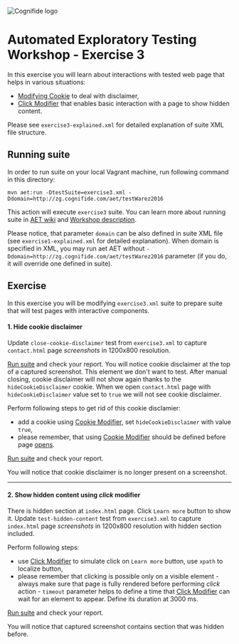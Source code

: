 ![Cognifide logo](http://cognifide.github.io/images/cognifide-logo.png)

# Automated Exploratory Testing Workshop - Exercise 3

In this exercise you will learn about interactions with tested web page that helps in various situations:

* [Modifying Cookie](https://github.com/Cognifide/aet/wiki/CookieModifier) to deal with disclaimer,
* [Click Modifier](https://github.com/Cognifide/aet/wiki/ClickModifier) that enables basic interaction with a page to show hidden content.

Please see `exercise3-explained.xml` for detailed explanation of suite XML file structure.

## Running suite
In order to run suite on your local Vagrant machine, run following command in this directory:

`mvn aet:run -DtestSuite=exercise3.xml -Ddomain=http://zg.cognifide.com/aet/testWarez2016`

This action will execute `exercise3` suite.
You can learn more about running suite in [AET wiki](https://github.com/Cognifide/aet/wiki/RunningSuite) and [Workshop description](https://github.com/Skejven/aet-workshop#running-suite).

Please notice, that parameter `domain` can be also defined in suite XML file (see `exercise1-explained.xml` for detailed explanation).
When domain is specified in XML, you may run aet AET without `-Ddomain=http://zg.cognifide.com/aet/testWarez2016` parameter (if you do, it will override one defined in suite).  

## Exercise
In this exercise you will be modifying `exercise3.xml` suite to prepare suite that will test pages with interactive components.

#### 1. Hide cookie disclaimer
Update `close-cookie-disclaimer` test from `exercise3.xml` to capture `contact.html` page *screenshots* in 1200x800 resolution.

[Run suite](#running-suite) and check your report. You will notice cookie disclaimer at the top of a captured screenshot. This element we don't want to test.
After manual closing, cookie disclaimer will not show again thanks to the `hideCookieDisclaimer` cookie. 
When we open `contact.html` page with `hideCookieDisclaimer` value set to `true` we will not see cookie disclaimer.

Perform following steps to get rid of this cookie disclamier:
   * add a cookie using [Cookie Modifier](https://github.com/Cognifide/aet/wiki/CookieModifier), set `hideCookieDisclaimer` with value `true`,
   * please remember, that using [Cookie Modifier](https://github.com/Cognifide/aet/wiki/CookieModifier) should be defined before page [opens](https://github.com/Cognifide/aet/wiki/Open).

[Run suite](#running-suite) and check your report.

You will notice that cookie disclaimer is no longer present on a screenshot.

------

#### 2. Show hidden content using *click* modifier
There is hidden section at `index.html` page. Click `Learn more` button to show it.
Update `test-hidden-content` test from `exercise3.xml` to capture `index.html` page *screenshots* in 1200x800 resolution with hidden section included.

Perform following steps:
   * use [Click Modifier](https://github.com/Cognifide/aet/wiki/ClickModifier) to simulate click on `Learn more` button, use `xpath` to localize button,
   * please remember that clicking is possible only on a visible element - always make sure that page is fully rendered before 
   performing *click* action - `timeout` parameter helps to define a time that [Click Modifier](https://github.com/Cognifide/aet/wiki/ClickModifier) can wait for an element to appear.
    Define its duration at 3000 ms.
   
[Run suite](#running-suite) and check your report.

You will notice that captured screenshot contains section that was hidden before.